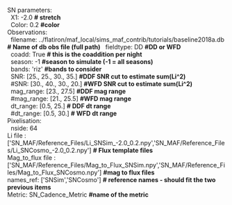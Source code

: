 SN parameters:  
   &nbsp; X1: -2.0        **# stretch**  
   &nbsp; Color: 0.2   **#color**  
Observations:   
   &nbsp; filename: ../flatiron/maf_local/sims_maf_contrib/tutorials/baseline2018a.db  **# Name of db obs file (full path)** 
   &nbsp; fieldtype: DD **#DD or WFD**  
   &nbsp; coadd: True **# this is the coaddition per night**  
   &nbsp; season: -1 **#season to simulate (-1 = all seasons)**  
   &nbsp; bands: 'riz' **#bands to consider**  
   &nbsp; SNR: [25., 25., 30., 35.] **#DDF SNR cut to estimate sum(Li^2)**  
   &nbsp; #SNR:  [30., 40., 30., 20.] **#WFD SNR cut to estimate sum(Li^2)**  
   &nbsp; mag_range: [23., 27.5] **#DDF mag range**  
   &nbsp; #mag_range: [21., 25.5] **#WFD mag range**    
   &nbsp; dt_range: [0.5, 25.] **# DDF dt range**  
   &nbsp; #dt_range: [0.5, 30.]  **# WFD dt range**    
Pixelisation:  
    &nbsp; nside: 64  
Li file : ['SN_MAF/Reference_Files/Li_SNSim_-2.0_0.2.npy','SN_MAF/Reference_Files/Li_SNCosmo_-2.0_0.2.npy']  **# Flux template files**  
Mag_to_flux file : ['SN_MAF/Reference_Files/Mag_to_Flux_SNSim.npy','SN_MAF/Reference_Files/Mag_to_Flux_SNCosmo.npy']  **#mag to flux files**  
names_ref: ['SNSim','SNCosmo']  **# reference names - should fit the two previous items**  
Metric: SN_Cadence_Metric **#name of the metric**  